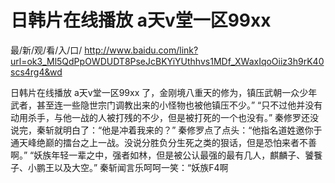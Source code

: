 # 日韩片在线播放 a天v堂一区99xx

最/新/观/看/入/口/ http://www.baidu.com/link?url=ok3_Ml5QdPpOWDUDT8PseJcBKYiYUthhvs1MDf_XWaxIqoOiiz3h9rK40scs4rg4&wd

日韩片在线播放 a天v堂一区99xx
  了，金刚境八重天的修为，镇压武朝一众少年武者，甚至连一些隐世宗门调教出来的小怪物也被他镇压不少。”
    “只不过他并没有动用杀手，与他一战的人被打残的不少，但是被打死的一个也没有。”
    秦修罗还没说完，秦斩就明白了：“他是冲着我来的？”
    秦修罗点了点头：“他指名道姓邀你于通天峰绝巅的擂台之上一战。没说分胜负分生死之类的狠话，但是恐怕来者不善啊。”
    “妖族年轻一辈之中，强者如林，但是被公认最强的最有几人，麒麟子、饕餮子、小鹏王以及大空。”
    秦斩闻言乐呵呵一笑：“妖族F4啊
